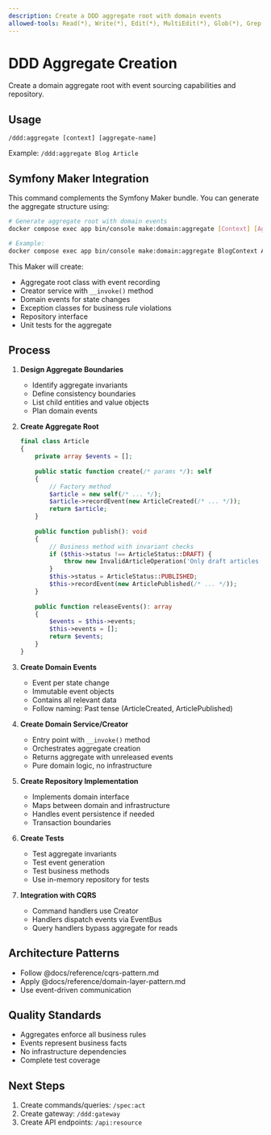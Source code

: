 ```yaml
---
description: Create a DDD aggregate root with domain events
allowed-tools: Read(*), Write(*), Edit(*), MultiEdit(*), Glob(*), Grep(*), Bash(*), TodoWrite
---
```


# DDD Aggregate Creation

Create a domain aggregate root with event sourcing capabilities and repository.

## Usage
`/ddd:aggregate [context] [aggregate-name]`

Example: `/ddd:aggregate Blog Article`

## Symfony Maker Integration

This command complements the Symfony Maker bundle. You can generate the aggregate structure using:

```bash
# Generate aggregate root with domain events
docker compose exec app bin/console make:domain:aggregate [Context] [AggregateName]

# Example:
docker compose exec app bin/console make:domain:aggregate BlogContext Article
```

This Maker will create:
- Aggregate root class with event recording
- Creator service with `__invoke()` method
- Domain events for state changes
- Exception classes for business rule violations
- Repository interface
- Unit tests for the aggregate

## Process

1. **Design Aggregate Boundaries**
   - Identify aggregate invariants
   - Define consistency boundaries
   - List child entities and value objects
   - Plan domain events

2. **Create Aggregate Root**
   ```php
   final class Article
   {
       private array $events = [];
       
       public static function create(/* params */): self
       {
           // Factory method
           $article = new self(/* ... */);
           $article->recordEvent(new ArticleCreated(/* ... */));
           return $article;
       }
       
       public function publish(): void
       {
           // Business method with invariant checks
           if ($this->status !== ArticleStatus::DRAFT) {
               throw new InvalidArticleOperation('Only draft articles can be published');
           }
           $this->status = ArticleStatus::PUBLISHED;
           $this->recordEvent(new ArticlePublished(/* ... */));
       }
       
       public function releaseEvents(): array
       {
           $events = $this->events;
           $this->events = [];
           return $events;
       }
   }
   ```

3. **Create Domain Events**
   - Event per state change
   - Immutable event objects
   - Contains all relevant data
   - Follow naming: Past tense (ArticleCreated, ArticlePublished)

4. **Create Domain Service/Creator**
   - Entry point with `__invoke()` method
   - Orchestrates aggregate creation
   - Returns aggregate with unreleased events
   - Pure domain logic, no infrastructure

5. **Create Repository Implementation**
   - Implements domain interface
   - Maps between domain and infrastructure
   - Handles event persistence if needed
   - Transaction boundaries

6. **Create Tests**
   - Test aggregate invariants
   - Test event generation
   - Test business methods
   - Use in-memory repository for tests

7. **Integration with CQRS**
   - Command handlers use Creator
   - Handlers dispatch events via EventBus
   - Query handlers bypass aggregate for reads

## Architecture Patterns
- Follow @docs/reference/cqrs-pattern.md
- Apply @docs/reference/domain-layer-pattern.md
- Use event-driven communication

## Quality Standards
- Aggregates enforce all business rules
- Events represent business facts
- No infrastructure dependencies
- Complete test coverage

## Next Steps
1. Create commands/queries: `/spec:act`
2. Create gateway: `/ddd:gateway`
3. Create API endpoints: `/api:resource`